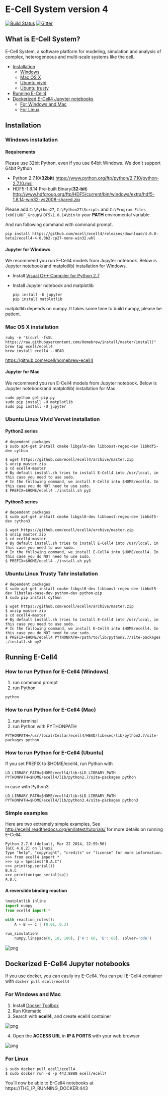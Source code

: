 E-Cell System version 4
=======================

[![Build Status](https://travis-ci.org/ecell/ecell4.svg?branch=develop)](https://travis-ci.org/ecell/ecell4)
[![Gitter](https://badges.gitter.im/Join%20Chat.svg)](https://gitter.im/ecell/ecell4?utm_source=badge&utm_medium=badge&utm_campaign=pr-badge)

## What is E-Cell System?

E-Cell System, a software platform for modeling, simulation and analysis of complex, heterogeneous and multi-scale systems like the cell.

- [Installation](#installation)
    - [Windows](#windows-installation)
    - [Mac OS X](#mac-os-x-installation)
    - [Ubuntu vivid](#ubuntu-linux-vivid-vervet-installation)
    - [Ubuntu trusty](#ubuntu-linux-trusty-tahr-installation)
- [Running E-Cell4](#running-e-cell4)
- [Dockerized E-Cell4 Jupyter notebooks](#dockerized-e-cell4-jupyter-notebooks)
    - [For Windows and Mac](#for-windows-and-mac)
    - [For Linux](#for-linux)

Installation
------------

### Windows installation

#### Requirements

Please use 32bit Python, even if you use 64bit Windows.
We don't support 64bit Python

- Python 2.7.10(**32bit**) https://www.python.org/ftp/python/2.7.10/python-2.7.10.msi
- HDF5-1.8.14 Pre-built Binary(**32-bit**) http://www.hdfgroup.org/ftp/HDF5/current/bin/windows/extra/hdf5-1.8.14-win32-vs2008-shared.zip

Please add `C:\Python27`, `C:\Python27\Scripts` and `C:\Program Files (x86)\HDF_Group\HDF5\1.8.14\bin` to your **PATH** enviromental variable.

And run following command with command prompt.
```
pip install https://github.com/ecell/ecell4/releases/download/4.0.0-beta2/ecell4-4.0.0b2-cp27-none-win32.whl
```

#### Jupyter for Windows
We recommend you run E-Cell4 models from Jupyter notebook.
Below is Jupyter notebook(and matplotlib) installation for Windows.

- Install [Visual C++ Compiler for Python 2.7](http://www.microsoft.com/en-us/download/details.aspx?id=44266)
- Install Jupyter notebook and matplotlib

  ```
  pip install -U jupyter
  pip install matplotlib
  ```

matplotlib depends on numpy. It takes some time to build numpy, please be patient.

### Mac OS X installation

```shell
ruby -e "$(curl -fsSL https://raw.githubusercontent.com/Homebrew/install/master/install)"
brew tap ecell/ecell4
brew install ecell4 --HEAD
```

https://github.com/ecell/homebrew-ecell4

#### Jupyter for Mac
We recommend you run E-Cell4 models from Jupyter notebook.
Below is Jupyter notebook(and matplotlib) installation for Mac.

```shell
sudo python get-pip.py
sudo pip install -U matplotlib
sudo pip install -U jupyter
```

### Ubuntu Linux Vivid Vervet installation
#### Python2 series

```shell
# dependent packages
$ sudo apt-get install cmake libgsl0-dev libboost-regex-dev libhdf5-dev cython

$ wget https://github.com/ecell/ecell4/archive/master.zip   
$ unzip master.zip
$ cd ecell4-master
# By default install.sh tries to install E-Cell4 into /usr/local, in this case you need to use sudo.
# In the following command, we install E-Cell4 into $HOME/ecell4. In this case you do NOT need to use sudo.
$ PREFIX=$HOME/ecell4 ./install.sh py2
```

#### Python3 series

```shell
# dependent packages
$ sudo apt-get install cmake libgsl0-dev libboost-regex-dev libhdf5-dev cython3

$ wget https://github.com/ecell/ecell4/archive/master.zip   
$ unzip master.zip
$ cd ecell4-master
# By default install.sh tries to install E-Cell4 into /usr/local, in this case you need to use sudo.
# In the following command, we install E-Cell4 into $HOME/ecell4. In this case you do NOT need to use sudo.
$ PREFIX=$HOME/ecell4 ./install.sh py3
```

### Ubuntu Linux Trusty Tahr installation

```shell
# dependent packages
$ sudo apt-get install cmake libgsl0-dev libboost-regex-dev libhdf5-dev libatlas-base-dev python-dev python-pip
$ sudo pip install cython

$ wget https://github.com/ecell/ecell4/archive/master.zip   
$ unzip master.zip
$ cd ecell4-master
# By default install.sh tries to install E-Cell4 into /usr/local, in this case you need to use sudo.
# In the following command, we install E-Cell4 into $HOME/ecell4. In this case you do NOT need to use sudo.
$ PREFIX=$HOME/ecell4 PYTHONPATH=/path/to/lib/python2.7/site-packages ./install.sh py2
```

Running E-Cell4
---------------

### How to run Python for E-Cell4 (Windows)
1. run command prompt
2. run Python
  ```
  python
  ```

### How to run Python for E-Cell4 (Mac)
1. run terminal
2. run Python with PYTHONPATH
  ```
  PYTHONPATH=/usr/local/Cellar/ecell4/HEAD/libexec/lib/python2.7/site-packages python
  ```

### How to run Python for E-Cell4 (Ubuntu)

If you set PREFIX to $HOME/ecell4, run Python with
```
LD_LIBRARY_PATH=$HOME/ecell4/lib:$LD_LIBRARY_PATH PYTHONPATH=$HOME/ecell4/lib/python2.7/site-packages python
```
in case with Python3
```
LD_LIBRARY_PATH=$HOME/ecell4/lib:$LD_LIBRARY_PATH PYTHONPATH=$HOME/ecell4/lib/python3.4/site-packages python3
```

### Simple examples

Here are two extremely simple examples, See http://ecell4.readthedocs.org/en/latest/tutorials/ for more details on running E-Cell4.

```
Python 2.7.6 (default, Mar 22 2014, 22:59:56)
[GCC 4.8.2] on linux2
Type "help", "copyright", "credits" or "license" for more information.
>>> from ecell4 import *
>>> sp = Species("B.A.C")
>>> print(sp.serial())
B.A.C
>>> print(unique_serial(sp))
A.B.C
```

#### A reversible binding reaction

```python
%matplotlib inline
import numpy
from ecell4 import *

with reaction_rules():
    A + B == C | (0.01, 0.3)

run_simulation(
    numpy.linspace(0, 10, 100), {'A': 60, 'B': 60}, solver='ode')
```

![png](https://raw.githubusercontent.com/ecell/ecell4/master/docs/output_7_0.png)


Dockerized E-Cell4 Jupyter notebooks
------------------------------------

If you use docker, you can easily try E-Cell4.
You can pull E-Cell4 container with `docker pull ecell/ecell4`

### For Windows and Mac

1. Install [Docker Toolbox](https://www.docker.com/toolbox)
2. Run Kitematic
3. Search with **ecell4**, and create ecell4 container

  ![png](https://raw.githubusercontent.com/ecell/ecell4/master/docs/kitematic1.png)

4. Open the **ACCESS URL** in **IP & PORTS** with your web browser

  ![png](https://raw.githubusercontent.com/ecell/ecell4/master/docs/kitematic2.png)

### For Linux

```shell
$ sudo docker pull ecell/ecell4
$ sudo docker run -d -p 443:8888 ecell/ecell4
```

You'll now be able to E-Cell4 notebooks at https://THE_IP_RUNNING_DOCKER:443
